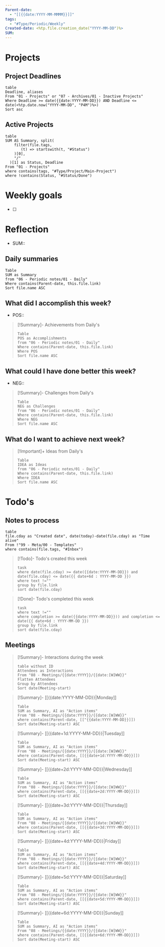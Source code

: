 ```yaml
---
Parent-date:
  - "[[{{date:YYYY-MM-MMMM}}]]"
tags:
  - "#Type/Periodic/Weekly"
Created-date: <%tp.file.creation_date("YYYY-MM-DD")%>
SUM:
---
```

# Projects
## Project Deadlines
```release-timeline-week
table 
Deadline, aliases 
From "01 - Projects" or "07 - Archives/01 - Inactive Projects"
Where Deadline >= date({{date:YYYY-MM-DD}}) AND Deadline <= date(<%tp.date.now("YYYY-MM-DD", "P4M")%>)
Sort asc 
```
## Active Projects
```dataview
table
SUM AS Summary, split(
    filter(file.tags,
       (t) => startswith(t, "#Status")
    )[0],
    "/"
  )[1] as Status, Deadline
From "01 - Projects"
where contains(tags, "#Type/Project/Main-Project")
where !contains(Status, "#Status/Done")
```
# Weekly goals
- [ ] 

# Reflection
- SUM::
## Daily summaries
```dataview
Table
SUM as Summary
from "06 - Periodic notes/01 - Daily"
Where contains(Parent-date, this.file.link)
Sort file.name ASC
```
## What did I accomplish this week?
- POS::

> [!Summary]- Achievements from Daily's
>```dataview
>Table
>POS as Accomplishments
>from "06 - Periodic notes/01 - Daily"
>Where contains(Parent-date, this.file.link)
>Where POS
>Sort file.name ASC
>```
## What could I have done better this week?
- NEG::

> [!Summary]- Challenges from Daily's
>```dataview
>Table
>NEG as Challenges
>from "06 - Periodic notes/01 - Daily"
>Where contains(Parent-date, this.file.link)
>Where NEG
>Sort file.name ASC
>```
## What do I want to achieve next week?


> [!Important]+ Ideas from Daily's
>```dataview
>Table
>IDEA as Ideas
>from "06 - Periodic notes/01 - Daily"
>Where contains(Parent-date, this.file.link)
>Where IDEA
>Sort file.name ASC
>```
# Todo's
## Notes to process
```dataview
table
file.cday as "Created date", date(today)-date(file.cday) as "Time alive"
From !"99 - Meta/00 - Templates"
where contains(file.tags, "#Inbox")
```

> [!Todo]- Todo's created this week
> ```dataview
> task
> where date(file.cday) >= date({{date:YYYY-MM-DD}}) and date(file.cday) <= date({{ date+6d : YYYY-MM-DD }})
> where text !=""
> group by file.link
> sort date(file.cday)
> ```

> [!Done]- Todo's completed this week
> ```dataview
> task
> where text !=""
> where completion >= date({{date:YYYY-MM-DD}})) and completion <= date({{ date+6d : YYYY-MM-DD }})
> group by file.link
> sort date(file.cday)
> ```
## Meetings
> [!Summary]- Interactions during the week
> ```dataview
> table without ID
> Attendees as Interactions
> From "08 - Meetings/{{date:YYYY}}/{{date:[W]WW}}"
> Flatten Attendees
> Group by Attendees
> Sort date(Meeting-start)
> ```

> [!Summary]- [[{{date:YYYY-MM-DD}}|Monday]]
> ```dataview
> Table
> SUM as Summary, AI as "Action items"
> From "08 - Meetings/{{date:YYYY}}/{{date:[W]WW}}"
> where contains(Parent-date, [["{{date:YYYY-MM-DD}}]])
> Sort date(Meeting-start) ASC
> ```

> [!Summary]- [[{{date+1d:YYYY-MM-DD}}|Tuesday]]
> ```dataview
> Table
> SUM as Summary, AI as "Action items"
> From "08 - Meetings/{{date:YYYY}}/{{date:[W]WW}}"
> where contains(Parent-date, [[{{date+1d:YYYY-MM-DD}}]])
> Sort date(Meeting-start) ASC
> ```

> [!Summary]- [[{{date+2d:YYYY-MM-DD}}|Wednesday]]
> ```dataview
> Table
> SUM as Summary, AI as "Action items"
> From "08 - Meetings/{{date:YYYY}}/{{date:[W]WW}}"
> where contains(Parent-date, [[{{date+2d:YYYY-MM-DD}}]])
> Sort date(Meeting-start) ASC
> ```

> [!Summary]- [[{{date+3d:YYYY-MM-DD}}|Thursday]]
> ```dataview
> Table
> SUM as Summary, AI as "Action items"
> From "08 - Meetings/{{date:YYYY}}/{{date:[W]WW}}"
> where contains(Parent-date, [[{{date+3d:YYYY-MM-DD}}]])
> Sort date(Meeting-start) ASC
> ```

> [!Summary]- [[{{date+4d:YYYY-MM-DD}}|Friday]]
> ```dataview
> Table
> SUM as Summary, AI as "Action items"
> From "08 - Meetings/{{date:YYYY}}/{{date:[W]WW}}"
> where contains(Parent-date, [[{{date+4d:YYYY-MM-DD}}]])
> Sort date(Meeting-start) ASC
> ```

> [!Summary]- [[{{date+5d:YYYY-MM-DD}}|Saturday]]
> ```dataview
> Table
> SUM as Summary, AI as "Action items"
> From "08 - Meetings/{{date:YYYY}}/{{date:[W]WW}}"
> where contains(Parent-date, [[{{date+5d:YYYY-MM-DD}}]])
> Sort date(Meeting-start) ASC
> ```

> [!Summary]- [[{{date+6d:YYYY-MM-DD}}|Sunday]]
> ```dataview
> Table
> SUM as Summary, AI as "Action items"
> From "08 - Meetings/{{date:YYYY}}/{{date:[W]WW}}"
> where contains(Parent-date, [[{{date+6d:YYYY-MM-DD}}]])
> Sort date(Meeting-start) ASC
> ```
